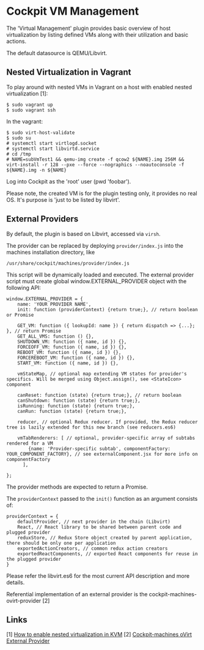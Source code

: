 # Cockpit VM Management
The 'Virtual Management' plugin provides basic overview of host virtualization by listing defined VMs along with their utilization and basic actions.

The default datasource is QEMU/Libvirt.

## Nested Virtualization in Vagrant
To play around with nested VMs in Vagrant on a host with enabled nested virtualization [1]:

    $ sudo vagrant up
    $ sudo vagrant ssh

In the vagrant:

    $ sudo virt-host-validate
    $ sudo su
    # systemctl start virtlogd.socket
    # systemctl start libvirtd.service
    # cd /tmp
    # NAME=subVmTest1 && qemu-img create -f qcow2 ${NAME}.img 256M && virt-install -r 128 --pxe --force --nographics --noautoconsole -f ${NAME}.img -n ${NAME}

Log into Cockpit as the 'root' user (pwd 'foobar').

Please note, the created VM is for the plugin testing only, it provides no real OS.
It's purpose is 'just to be listed by libvirt'.

## External Providers
By default, the plugin is based on Libvirt, accessed via `virsh`.

The provider can be replaced by deploying `provider/index.js` into the machines installation directory, like

    /usr/share/cockpit/machines/provider/index.js

This script will be dynamically loaded and executed.
The external provider script must create global window.EXTERNAL_PROVIDER object with the following API:

    window.EXTERNAL_PROVIDER = {
        name: 'YOUR PROVIDER NAME',
        init: function (providerContext) {return true;}, // return boolean or Promise

        GET_VM: function ({ lookupId: name }) { return dispatch => {...}; }, // return Promise
        GET_ALL_VMS: function () {},
        SHUTDOWN_VM: function ({ name, id }) {},
        FORCEOFF_VM: function ({ name, id }) {},
        REBOOT_VM: function ({ name, id }) {},
        FORCEREBOOT_VM: function ({ name, id }) {},
        START_VM: function ({ name, id }) {},
        
        vmStateMap, // optional map extending VM states for provider's specifics. Will be merged using Object.assign(), see <StateIcon> component
        
        canReset: function (state) {return true;}, // return boolean
        canShutdown: function (state) {return true;},
        isRunning: function (state) {return true;},
        canRun: function (state) {return true;},
        
        reducer, // optional Redux reducer. If provided, the Redux reducer tree is lazily extended for this new branch (see reducers.es6)  
        
        vmTabRenderers: [ // optional, provider-specific array of subtabs rendered for a VM
            {name: 'Provider-specific subtab', componentFactory: YOUR_COMPONENT_FACTORY}, // see externalComponent.jsx for more info on componentFactory
          ],

    };

The provider methods are expected to return a Promise.

The `providerContext` passed to the `init()` function as an argument consists of:

    providerContext = {
        defaultProvider, // next provider in the chain (Libvirt)
        React, // React library to be shared between parent code and plugged provider
        reduxStore, // Redux Store object created by parent application, there should be only one per application
        exportedActionCreators, // common redux action creators 
        exportedReactComponents, // exported React components for reuse in the plugged provider
    }
            
Please refer the libvirt.es6 for the most current API description and more details.

Referential implementation of an external provider is the cockpit-machines-ovirt-provider [2]

## Links
\[1\] [How to enable nested virtualization in KVM](https://fedoraproject.org/wiki/How_to_enable_nested_virtualization_in_KVM)
\[2\] [Cockpit-machines oVirt External Provider](https://github.com/mareklibra/cockpit-machines-ovirt-provider)

